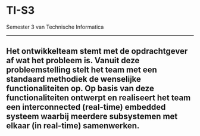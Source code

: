 # TI-S3
Semester 3 van Technische Informatica

---
Het ontwikkelteam stemt met de opdrachtgever af wat het probleem is.
Vanuit deze probleemstelling stelt het team met een standaard methodiek de wenselijke functionaliteiten op.
Op basis van deze functionaliteiten ontwerpt en realiseert het team een interconnected (real-time) embedded systeem waarbij meerdere subsystemen met elkaar (in real-time) samenwerken.
---
